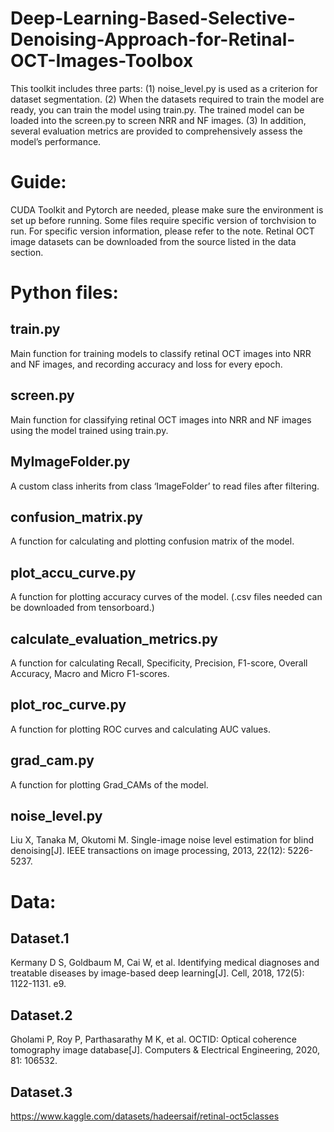 # Deep-Learning-Based-Selective-Denoising-Approach-for-Retinal-OCT-Images-Toolbox
This toolkit includes three parts: (1) noise_level.py is used as a criterion for dataset segmentation. (2) When the datasets required to train the model are ready, you can train the model using train.py. The trained model can be loaded into the screen.py to screen NRR and NF images. (3) In addition, several evaluation metrics are provided to comprehensively assess the model’s performance.

# Guide:
CUDA Toolkit and Pytorch are needed, please make sure the environment is set up before running. Some files require specific version of torchvision to run. For specific version information, please refer to the note. Retinal OCT image datasets can be downloaded from the source listed in the data section. 

# Python files:
## train.py
Main function for training models to classify retinal OCT images into NRR and NF images, and recording accuracy and loss for every epoch.
## screen.py
Main function for classifying retinal OCT images into NRR and NF images using the model trained using train.py.
## MyImageFolder.py
A custom class inherits from class ‘ImageFolder’ to read files after filtering.
## confusion_matrix.py
A function for calculating and plotting confusion matrix of the model.
## plot_accu_curve.py
A function for plotting accuracy curves of the model. (.csv files needed can be downloaded from tensorboard.)
## calculate_evaluation_metrics.py
A function for calculating Recall, Specificity, Precision, F1-score, Overall Accuracy, Macro and Micro F1-scores.
## plot_roc_curve.py
A function for plotting ROC curves and calculating AUC values.
## grad_cam.py
A function for plotting Grad_CAMs of the model.
## noise_level.py
Liu X, Tanaka M, Okutomi M. Single-image noise level estimation for blind denoising[J]. IEEE transactions on image processing, 2013, 22(12): 5226-5237.

# Data:
## Dataset.1
Kermany D S, Goldbaum M, Cai W, et al. Identifying medical diagnoses and treatable diseases by image-based deep learning[J]. Cell, 2018, 172(5): 1122-1131. e9.
## Dataset.2
Gholami P, Roy P, Parthasarathy M K, et al. OCTID: Optical coherence tomography image database[J]. Computers & Electrical Engineering, 2020, 81: 106532.
## Dataset.3
https://www.kaggle.com/datasets/hadeersaif/retinal-oct5classes
